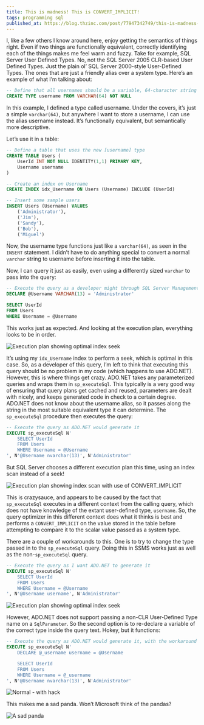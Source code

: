 ```yaml
---
title: This is madness! This is CONVERT_IMPLICIT!
tags: programming sql
published_at: https://blog.thzinc.com/post/77947342749/this-is-madness-this-is-convertimplicit
---
```


I, like a few others I know around here, enjoy getting the semantics of things right. Even if two things are functionally equivalent, correctly identifying each of the things makes me feel warm and fuzzy. Take for example, SQL Server User Defined Types. No, not the SQL Server 2005 CLR-based User Defined Types. Just the plain ol’ SQL Server 2000-style User-Defined Types. The ones that are just a friendly alias over a system type. Here’s an example of what I’m talking about:

```sql
-- Define that all usernames should be a variable, 64-character string
CREATE TYPE username FROM VARCHAR(64) NOT NULL
```

In this example, I defined a type called username. Under the covers, it’s just a simple `varchar(64)`, but anywhere I want to store a username, I can use the alias username instead. It’s functionally equivalent, but semantically more descriptive.

Let’s use it in a table:

```sql
-- Define a table that uses the new [username] type
CREATE TABLE Users (
	UserId INT NOT NULL IDENTITY(1,1) PRIMARY KEY,
	Username username
)

-- Create an index on Username
CREATE INDEX idx_Username ON Users (Username) INCLUDE (UserId)

-- Insert some sample users
INSERT Users (Username) VALUES
	('Administrator'),
	('Jim'),
	('Sandy'),
	('Bob'),
	('Miguel')
```

Now, the username type functions just like a `varchar(64)`, as seen in the `INSERT` statement. I didn’t have to do anything special to convert a normal `varchar` string to username before inserting it into the table.

Now, I can query it just as easily, even using a differently sized `varchar` to pass into the query:

```sql
-- Execute the query as a developer might through SQL Server Management Studio
DECLARE @Username VARCHAR(13) = 'Administrator'

SELECT UserId
FROM Users
WHERE Username = @Username
```

This works just as expected. And looking at the execution plan, everything looks to be in order.

![Execution plan showing optimal index seek](/assets/convert_implicit/Normal.png)

It’s using my `idx_Username` index to perform a seek, which is optimal in this case. So, as a developer of this query, I’m left to think that executing this query should be no problem in my code (which happens to use ADO.NET). However, this is where things get crazy. ADO.NET takes any parameterized queries and wraps them in `sp_executeSql`. This typically is a very good way of ensuring that query plans get cached and reused, parameters are dealt with nicely, and keeps generated code in check to a certain degree. ADO.NET does not know about the username alias, so it passes along the string in the most suitable equivalent type it can determine. The `sp_executeSql` procedure then executes the query:

```sql
-- Execute the query as ADO.NET would generate it
EXECUTE sp_executeSql N'
	SELECT UserId
	FROM Users
	WHERE Username = @Username
', N'@Username nvarchar(13)', N'Administrator'
```

But SQL Server chooses a different execution plan this time, using an index scan instead of a seek!

![Execution plan showing index scan with use of CONVERT_IMPLICIT](/assets/convert_implicit/CONVERT_IMPLICIT.png)

This is crazysauce, and appears to be caused by the fact that `sp_executeSql` executes in a different context from the calling query, which does not have knowledge of the extant user-defined type, `username`. So, the query optimizer in this different context does what it thinks is best and performs a `CONVERT_IMPLICIT` on the value stored in the table before attempting to compare it to the scalar value passed as a system type.

There are a couple of workarounds to this. One is to try to change the type passed in to the `sp_executeSql` query. Doing this in SSMS works just as well as the non-`sp_executeSql` query.

```sql
-- Execute the query as I want ADO.NET to generate it
EXECUTE sp_executeSql N'
	SELECT UserId
	FROM Users
	WHERE Username = @Username
', N'@Username username', N'Administrator'
```

![Execution plan showing optimal index seek](/assets/convert_implicit/Normal.png)

However, ADO.NET does not support passing a non-CLR User-Defined Type name on a `SqlParameter`. So the second option is to re-declare a variable of the correct type inside the query text. Hokey, but it functions:

```sql
-- Execute the query as ADO.NET would generate it, with the workaround
EXECUTE sp_executeSql N'
	DECLARE @_username username = @Username

	SELECT UserId
	FROM Users
	WHERE Username = @_username
', N'@Username nvarchar(13)', N'Administrator'
```

![Normal - with hack](/assets/convert_implicit/Normal-with-hack.png)

This makes me a sad panda. Won’t Microsoft think of the pandas?

![A sad panda](/assets/convert_implicit/Sad-Panda.jpeg)
